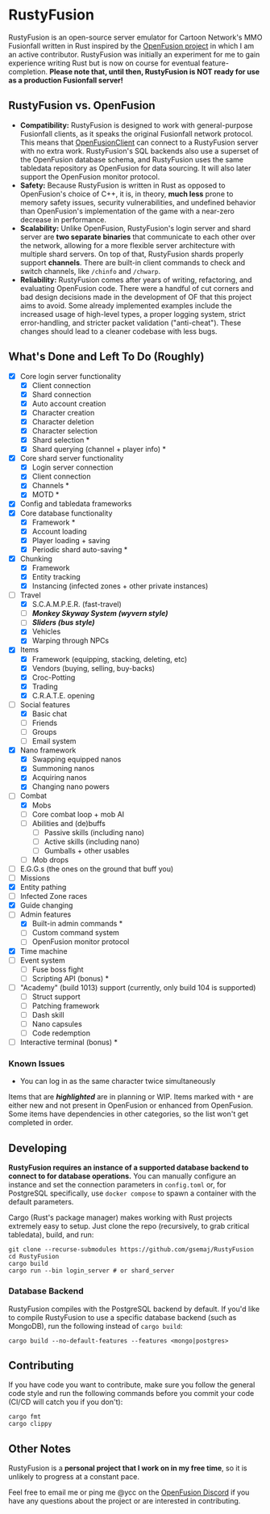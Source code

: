# RustyFusion
RustyFusion is an open-source server emulator for Cartoon Network's MMO Fusionfall written in Rust inspired by the [OpenFusion project](https://github.com/OpenFusionProject) in which I am an active contributor. RustyFusion was initially an experiment for me to gain experience writing Rust but is now on course for eventual feature-completion. **Please note that, until then, RustyFusion is NOT ready for use as a production Fusionfall server!**

## RustyFusion vs. OpenFusion
- **Compatibility:** RustyFusion is designed to work with general-purpose Fusionfall clients, as it speaks the original Fusionfall network protocol. This means that [OpenFusionClient](https://github.com/OpenFusionProject/OpenFusionClient) can connect to a RustyFusion server with no extra work. RustyFusion's SQL backends also use a superset of the OpenFusion database schema, and RustyFusion uses the same tabledata repository as OpenFusion for data sourcing. It will also later support the OpenFusion monitor protocol.
- **Safety:** Because RustyFusion is written in Rust as opposed to OpenFusion's choice of C++, it is, in theory, **much less** prone to memory safety issues, security vulnerabilities, and undefined behavior than OpenFusion's implementation of the game with a near-zero decrease in performance.
- **Scalability:** Unlike OpenFusion, RustyFusion's login server and shard server are **two separate binaries** that communicate to each other over the network, allowing for a more flexible server architecture with multiple shard servers. On top of that, RustyFusion shards properly support **channels**. There are built-in client commands to check and switch channels, like `/chinfo` and `/chwarp`.
- **Reliability:** RustyFusion comes after years of writing, refactoring, and evaluating OpenFusion code. There were a handful of cut corners and bad design decisions made in the development of OF that this project aims to avoid. Some already implemented examples include the increased usage of high-level types, a proper logging system, strict error-handling, and stricter packet validation ("anti-cheat"). These changes should lead to a cleaner codebase with less bugs.

## What's Done and Left To Do (Roughly)
- [x] Core login server functionality
  - [x] Client connection
  - [x] Shard connection
  - [x] Auto account creation
  - [x] Character creation
  - [x] Character deletion
  - [x] Character selection
  - [x] Shard selection *
  - [x] Shard querying (channel + player info) *
- [x] Core shard server functionality
  - [x] Login server connection
  - [x] Client connection
  - [x] Channels *
  - [x] MOTD *
- [x] Config and tabledata frameworks
- [x] Core database functionality
  - [x] Framework *
  - [x] Account loading
  - [x] Player loading + saving
  - [x] Periodic shard auto-saving *
- [x] Chunking
  - [x] Framework
  - [x] Entity tracking
  - [x] Instancing (infected zones + other private instances)
- [ ] Travel
  - [x] S.C.A.M.P.E.R. (fast-travel)
  - [ ] ***Monkey Skyway System (wyvern style)***
  - [ ] ***Sliders (bus style)***
  - [x] Vehicles
  - [x] Warping through NPCs
- [x] Items
  - [x] Framework (equipping, stacking, deleting, etc)
  - [x] Vendors (buying, selling, buy-backs)
  - [x] Croc-Potting
  - [x] Trading
  - [x] C.R.A.T.E. opening
- [ ] Social features
  - [x] Basic chat
  - [ ] Friends
  - [ ] Groups
  - [ ] Email system
- [x] Nano framework
  - [x] Swapping equipped nanos
  - [x] Summoning nanos
  - [x] Acquiring nanos
  - [x] Changing nano powers
- [ ] Combat
  - [x] Mobs
  - [ ] Core combat loop + mob AI
  - [ ] Abilities and (de)buffs
    - [ ] Passive skills (including nano)
    - [ ] Active skills (including nano)
    - [ ] Gumballs + other usables
  - [ ] Mob drops
- [ ] E.G.G.s (the ones on the ground that buff you)
- [ ] Missions
- [x] Entity pathing
- [ ] Infected Zone races
- [x] Guide changing
- [ ] Admin features
  - [x] Built-in admin commands *
  - [ ] Custom command system
  - [ ] OpenFusion monitor protocol
- [x] Time machine
- [ ] Event system
  - [ ] Fuse boss fight
  - [ ] Scripting API (bonus) *
- [ ] "Academy" (build 1013) support (currently, only build 104 is supported)
  - [ ] Struct support
  - [ ] Patching framework
  - [ ] Dash skill
  - [ ] Nano capsules
  - [ ] Code redemption
- [ ] Interactive terminal (bonus) *

### Known Issues
- You can log in as the same character twice simultaneously

Items that are ***highlighted*** are in planning or WIP. Items marked with `*` are either new and not present in OpenFusion or enhanced from OpenFusion. Some items have dependencies in other categories, so the list won't get completed in order.

## Developing
**RustyFusion requires an instance of a supported database backend to connect to for database operations.** You can manually configure an instance and set the connection parameters in `config.toml` or, for PostgreSQL specifically, use `docker compose` to spawn a container with the default parameters.

Cargo (Rust's package manager) makes working with Rust projects extremely easy to setup. Just clone the repo (recursively, to grab critical tabledata), build, and run:
```
git clone --recurse-submodules https://github.com/gsemaj/RustyFusion
cd RustyFusion
cargo build
cargo run --bin login_server # or shard_server
```

### Database Backend
RustyFusion compiles with the PostgreSQL backend by default. If you'd like to compile RustyFusion to use a specific database backend (such as MongoDB), run the following instead of `cargo build`:
```
cargo build --no-default-features --features <mongo|postgres>
```

## Contributing
If you have code you want to contribute, make sure you follow the general code style and run the following commands before you commit your code (CI/CD will catch you if you don't):
```
cargo fmt
cargo clippy
```

## Other Notes
RustyFusion is a **personal project that I work on in my free time**, so it is unlikely to progress at a constant pace.

Feel free to email me or ping me @ycc on the [OpenFusion Discord](https://discord.gg/DYavckB) if you have any questions about the project or are interested in contributing.
